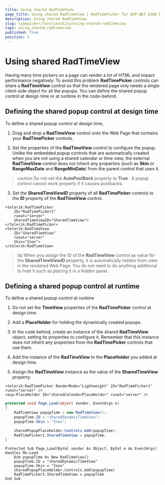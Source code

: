 ```yaml
---
title: Using shared RadTimeView
page_title: Using shared RadTimeView | RadTimePicker for ASP.NET AJAX Documentation
description: Using shared RadTimeView
slug: timepicker/functionality/using-shared-radtimeview
tags: using,shared,radtimeview
published: True
position: 5
---
```


# Using shared RadTimeView



Having many time pickers on a page can render a lot of HTML and impact performance negatively. To avoid this problem **RadTimePicker** controls can share a **RadTimeView** control so that the rendered page only needs a single client-side object for all the popups. You can define the shared popup control at design time or at runtime in the code-behind.

## Defining the shared popup control at design time

To define a shared popup control at design time,

1. Drag and drop a **RadTimeView** control onto the Web Page that contains your **RadTimePicker** controls.

2. Set the properties of the **RadTimeView** control to configure the popup. Unlike the embedded popup controls that are automatically created when you are not using a shared calendar or time view, the external **RadTimeView** control does not inherit any properties (such as **Skin** or **RangeMaxDate** and **RangeMinDate**) from the parent control that uses it.
>caution 
Do not set the **AutoPostBack** property to **True** . A popup control cannot work properly if it causes postbacks.
>

3. Set the **SharedTimeViewID** property of all **RadTimePicker** controls to the **ID** property of the **RadTimeView** control.

````ASPNET
<telerik:RadTimePicker
    ID="RadTimePicker1"
    runat="server"
    SharedTimeViewID="SharedTimeView">
</telerik:RadTimePicker>
<telerik:RadTimeView
    ID="SharedTimeView"
    runat="server"
    Skin="Inox">
</telerik:RadTimeView>
````



>tip 
When you assign the ID of the **RadTimeView** control as value for the **SharedTimeViewID** property, it is automatically hidden from view in the rendered Web Page. You do not need to do anything additional to hide it such as placing it in a hidden panel.
>


## Defining a shared popup control at runtime

To define a shared popup control at runtime

1. Do not set the **TimeView** properties of the **RadTimePicker** control at design time.

2. Add a **PlaceHolder** for holding the dynamically created popups.

3. In the code behind, create an instance of the shared **RadTimeView** object, setting its properties to configure it. Remember that this instance does not inherit any properties from the **RadTimePicker** controls that use them.

4. Add the instance of the **RadTimeView** to the **PlaceHolder** you added at design time.

5. Assign the **RadTimeView** instance as the value of the **SharedTimeView** property.



````ASPNET
<telerik:RadTimePicker RenderMode="Lightweight" ID="RadTimePicker1" runat="server" />
<asp:PlaceHolder ID="sharedCalendarPlaceHolder" runat="server" />	
````
````C#
protected void Page_Load(object sender, EventArgs e)
{
    RadTimeView popupTime = new RadTimeView();
    popupTime.ID = "sharedDynamicTimeView";
    popupTime.Skin = "Inox";

    sharedPopupPlaceHolder.Controls.Add(popupTime);
    RadTimePicker1.SharedTimeView = popupTime;
}
````
````VB.NET
Protected Sub Page_Load(ByVal sender As Object, ByVal e As EventArgs) Handles Me.Load
    Dim popupTime As New RadTimeView()
    popupTime.ID = "sharedDynamicTimeView"
    popupTime.Skin = "Inox"
    sharedPopupPlaceHolder.Controls.Add(popupTime)
    RadTimePicker1.SharedTimeView = popupTime
End Sub
````


